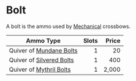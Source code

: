 # Bolt

A bolt is the ammo used by [Mechanical](../../Weapon%20Properties/Mechanical%20Property.md) crossbows.

| Ammo Type                                                                      | Slots | Price |
| ------------------------------------------------------------------------------ | ----: | ----: |
| Quiver of [Mundane Bolts](../../Material%20Properties/Mundane%20Property.md)   |     1 |    20 |
| Quiver of [Silvered Bolts](../../Material%20Properties/Silvered%20Property.md) |     1 |   400 |
| Quiver of [Mythril Bolts](../../Material%20Properties/Mythril%20Property.md)   |     1 | 2,000 |
